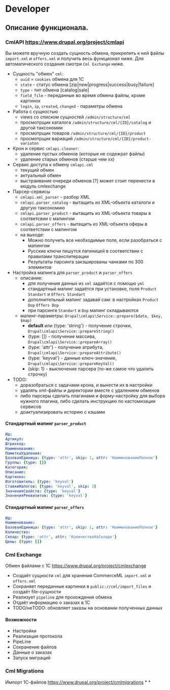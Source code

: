 # Developer

## Описание функционала.

### CmlAPI  https://www.drupal.org/project/cmlapi

Вы можете вручную создать сущность обмена, прикрепить к ней файлы `import.xml` и `offers.xml` и получить весь функционал ниже. Для автоматического создания смотри `Cml Exchange` ниже.

* Сущность "обмен" `cml`: 
  - `uuid` = `cookies` обмена для 1С
  - `state` - статус обмена  [zip|new|progress|success|busy|failure]
  - `type` - тип обмена [catalog|sale]
  - `field_file` - переданные во время обмена файлы, кроме картинок
  - `login`, `ip`, `created`,	`changed` - параметры обмена
* Работа с сущностью
  - views со списком сущностей `/admin/structure/cml`
  - просмотрщик каталога `/admin/structure/cml/{ID}/catalog` и другой таксономии
  - просмотрщик товаров `/admin/structure/cml/{ID}/product`
  - просмотрщик вариаций `/admin/structure/cml/{ID}/product-variaton`
* Крон и сервис `cmlapi.cleaner`:
  - удаление пустых обменов (которые не содежрат файлы)
  - удаление старых обменов (старше чем хх)
* Сервис доступа к обмену `cmlapi.cml`
  - текущий обмен
  - актуальный обмен
  - выстраивание очереди обменов [?] может стоит перенести в модуль cmlexchange
* Парсер-сервисы
  - `cmlapi.xml_parser` - разбор XML
  - `cmlapi.parser_catalog` - вытащить из XML-объекта каталоги и другую таксономию
  - `cmlapi.parser_product` - вытащить из XML-объекта товары в соответсвии с мапингом
  - `cmlapi.parser_offers` - вытащить из XML-объекта оферы в соответствии с мапингом
  - на выходе:
    * Можно получить все необходимые поля, если разобраться с мапингом
    * Русские ключи пишутся латиницей в соответствии с правилами транслитерации
    * Результаты парсинга закэшированы чанками по 300 элементов
* Настройка мапинга для `parser_product` и `parser_offers`
  - описание:
    - для получения данных из `xml` задаётся с помощю `yml`
    - стандартный мапинг задаётся при установке, поля `Product Standart` и `Offers Standart`
    - дополнительный мапинг задавай сам: в настройках `Product Dop` `Offers Dop`
    - при парсинге `Standart` и `Dop` мапинг складываются
  - мапинг-параметры: `Drupal\cmlapi\Service::prepare($data, $key, $map)`
    - **default** или {type: 'string'} - получение строчки, `Drupal\cmlapi\Service::prepareString()`
    - {type: []} - получение массива, `Drupal\cmlapi\Service::prepareArray()`
    - {type: 'attr'} - получение атрибута, `Drupal\cmlapi\Service::prepareAttribute()`
    - {type: 'keyval'} - данные ключ-значение, `Drupal\cmlapi\Service::prepareKeyVal()`
    - {skip: 1} - выключение парсера (то-же самое что удалить строчку)
* TODO:
  - доразобраться с задачами крона, и вынести их в настройки
  - удалять xml-файлы и директории вместе с удалением обменов
  - либо парсеры сделать плагинами и форму-настройку для выбора нужного плагина, либо сделать инструкцию по кастомизации сервисов
  - доактуализировать историю с кэшами

#### Стандартный мапинг `parser_product`
```yml
Ид:
Артикул:
Штрихкод:
Наименование:
ПометкаУдаления:
БазоваяЕдиница: {type: 'attr', skip: 1, attr: 'НаименованиеПолное'}
Группы: {type: []}
Категория:
Описание:
Картинка:
Изготовитель: {type: 'keyval'}
СтавкиНалогов: {type: 'keyval', skip: 1}
ЗначенияСвойств: {type: 'keyval'}
ЗначенияРеквизитов: {type: 'keyval'}
```
#### Стандартный мапинг `parser_offers`
```yml
Ид:
Наименование:
БазоваяЕдиница: {type: 'attr', skip: 1, attr: 'НаименованиеПолное'}
Количество:
Склад: {type: 'attr', attr: 'КоличествоНаСкладе'}
Цены: {type: []}
```

### Cml Exchange
Обмен файлами с 1С https://www.drupal.org/project/cmlexchange
* Создаёт сущности `cml` для хранения CommerceML `import.xml` и `offers.xml` 
* Сохраняет переданные картинки в `public://cml/import_files` и создаёт file-сущности
* Реализует `pipeline` для прохождения обмена
* Отдаёт информацию о заказах в 1С
* TODO/неTODO: обновляет заказы на основании полученных данных
#### Возможности
* Настройки
* Реализация протокола
* PipeLine
* Сохранение файлов
* Данные о заказах
* Запуск миграций

### Cml Migrations

Импорт 1С-файлов https://www.drupal.org/project/cmlmigrations
*
*
